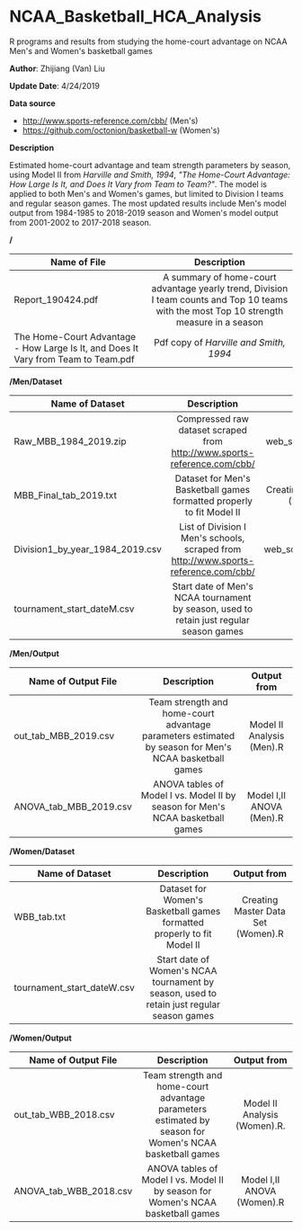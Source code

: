 # NCAA_Basketball_HCA_Analysis
R programs and results from studying the home-court advantage on NCAA Men's and Women's basketball games

**Author**: Zhijiang (Van) Liu

**Update Date**: 4/24/2019

**Data source**
* http://www.sports-reference.com/cbb/ (Men's)
* https://github.com/octonion/basketball-w (Women's)

**Description**

Estimated home-court advantage and team strength parameters by season, using Model II from *Harville and Smith, 1994*, *"The Home-Court Advantage: How Large Is It, and Does It Vary from Team to Team?"*. The model is applied to both Men's and Women's games, but limited to Division I teams and regular season games. The most updated results include Men's model output from 1984-1985 to 2018-2019 season and Women's model output from 2001-2002 to 2017-2018 season.

**/**

| Name of File | Description |
| ------------- |:-------------:|
| Report_190424.pdf | A summary of home-court advantage yearly trend, Division I team counts and Top 10 teams with the most Top 10 strength measure in a season |
| The Home-Court Advantage - How Large Is It, and Does It Vary from Team to Team.pdf | Pdf copy of *Harville and Smith, 1994* |

**/Men/Dataset**

| Name of Dataset | Description | Output from |
| ------------- |:-------------:|:-------------:|
| Raw_MBB_1984_2019.zip | Compressed raw dataset scraped from http://www.sports-reference.com/cbb/ | web_scrape_cbb_2019.R |
| MBB_Final_tab_2019.txt | Dataset for Men's Basketball games formatted properly to fit Model II | Creating Master Data Set (Men, 2019).R |
| Division1_by_year_1984_2019.csv | List of Division I Men's schools, scraped from http://www.sports-reference.com/cbb/ | web_scrape_Div1_2019.R |
| tournament_start_dateM.csv | Start date of Men's NCAA tournament by season, used to retain just regular season games | | 

**/Men/Output**

| Name of Output File | Description | Output from |
| ------------- |:-------------:|:-------------:|
| out_tab_MBB_2019.csv | Team strength and home-court advantage parameters estimated by season for Men's NCAA basketball games | Model II Analysis (Men).R |
| ANOVA_tab_MBB_2019.csv | ANOVA tables of Model I vs. Model II by season for Men's NCAA basketball games | Model I,II ANOVA (Men).R |

**/Women/Dataset**

| Name of Dataset | Description | Output from |
| ------------- |:-------------:|:-------------:|
| WBB_tab.txt | Dataset for Women's Basketball games formatted properly to fit Model II | Creating Master Data Set (Women).R |
| tournament_start_dateW.csv | Start date of Women's NCAA tournament by season, used to retain just regular season games | | 

**/Women/Output**

| Name of Output File | Description | Output from |
| ------------- |:-------------:|:-------------:|
| out_tab_WBB_2018.csv | Team strength and home-court advantage parameters estimated by season for Women's NCAA basketball games | Model II Analysis (Women).R.
| ANOVA_tab_WBB_2018.csv | ANOVA tables of Model I vs. Model II by season for Women's NCAA basketball games | Model I,II ANOVA (Women).R |
